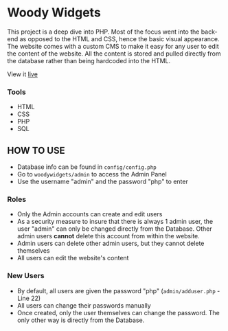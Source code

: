 # Woody Widgets

This project is a deep dive into PHP. Most of the focus went into the back-end as opposed to the HTML and CSS, hence the basic visual appearance. The website comes with a custom CMS to make it easy for any user to edit the content of the website. All the content is stored and pulled directly from the database rather than being hardcoded into the HTML.

View it [live](https://woodywidgets.000webhostapp.com/)

### Tools

- HTML
- CSS
- PHP
- SQL

## HOW TO USE

- Database info can be found in `config/config.php`
- Go to `woodywidgets/admin` to access the Admin Panel
- Use the username "admin" and the password "php" to enter

### Roles

- Only the Admin accounts can create and edit users
- As a security measure to insure that there is always 1 admin user, the user "admin" can only be changed directly from the Database. Other admin users **cannot** delete this account from within the website.
- Admin users can delete other admin users, but they cannot delete themselves
- All users can edit the website's content

### New Users

- By default, all users are given the password "php" (`admin/adduser.php` - Line 22)
- All users can change their passwords manually
- Once created, only the user themselves can change the password. The only other way is directly from the Database.
